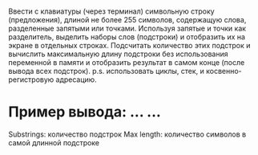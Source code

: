 #
Ввести с клавиатуры (через терминал) символьную строку (предложения), длиной не более 255 символов, содержащую слова, разделенные запятыми или точками. Используя запятые и точки как разделитель, выделить наборы слов (подстроки) и отобразить их на экране в отдельных строках. Подсчитать количество этих подстрок и вычислить максимальную длину подстроки без использования переменной в памяти и отобразить результат в самом конце (после вывода всех подстрок).
p.s. использовать циклы, стек, и косвенно-регистровую адресацию.

Пример вывода:
...
...
=============
Substrings: количество подстрок
Max length: количество символов в самой длинной подстроке
